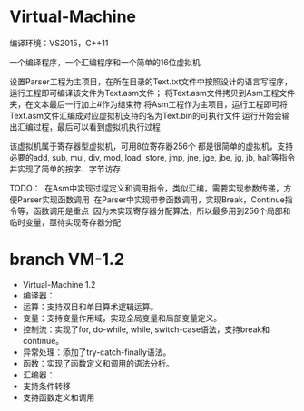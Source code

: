 # Virtual-Machine

编译环境：VS2015，C++11

一个编译程序，一个汇编程序和一个简单的16位虚拟机

设置Parser工程为主项目，在所在目录的Text.txt文件中按照设计的语言写程序，运行工程即可编译该文件为Text.asm文件；
将Text.asm文件拷贝到Asm工程文件夹，在文本最后一行加上#作为结束符
将Asm工程作为主项目，运行工程即可将Text.asm文件汇编成对应虚拟机支持的名为Text.bin的可执行文件
运行开始会输出汇编过程，最后可以看到虚拟机执行过程

该虚拟机属于寄存器型虚拟机，可用8位寄存器256个
都是很简单的虚拟机，支持必要的add, sub, mul, div, mod, load, store, jmp, jne, jge, jbe, jg, jb, halt等指令
并实现了简单的按字、字节访存

TODO：
  在Asm中实现过程定义和调用指令，类似汇编，需要实现参数传递，方便Parser实现函数调用
  在Parser中实现带参函数调用，实现Break，Continue指令等，函数调用是重点
  因为未实现寄存器分配算法，所以最多用到256个局部和临时变量，亟待实现寄存器分配


# branch VM-1.2

* Virtual-Machine 1.2
 * 编译器：
  * 运算：支持双目和单目算术逻辑运算。
  * 变量：支持变量作用域，实现全局变量和局部变量定义。
  * 控制流：实现了for, do-while, while, switch-case语法，支持break和continue。
  * 异常处理：添加了try-catch-finally语法。
  * 函数：实现了函数定义和调用的语法分析。
 * 汇编器：
  * 支持条件转移
  * 支持函数定义和调用
